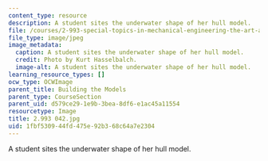 ```yaml
---
content_type: resource
description: A student sites the underwater shape of her hull model.
file: /courses/2-993-special-topics-in-mechanical-engineering-the-art-and-science-of-boat-design-january-iap-2007/1fbf530944fd475e92b368c64a7e2304_2993042.jpg
file_type: image/jpeg
image_metadata:
  caption: A student sites the underwater shape of her hull model.
  credit: Photo by Kurt Hasselbalch.
  image-alt: A student sites the underwater shape of her hull model.
learning_resource_types: []
ocw_type: OCWImage
parent_title: Building the Models
parent_type: CourseSection
parent_uid: d579ce29-1e9b-3bea-8df6-e1ac45a11554
resourcetype: Image
title: 2.993 042.jpg
uid: 1fbf5309-44fd-475e-92b3-68c64a7e2304
---
```

A student sites the underwater shape of her hull model.
